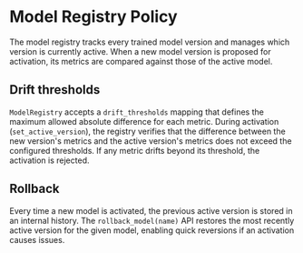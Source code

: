 # Model Registry Policy

The model registry tracks every trained model version and manages which
version is currently active. When a new model version is proposed for
activation, its metrics are compared against those of the active model.

## Drift thresholds

`ModelRegistry` accepts a `drift_thresholds` mapping that defines the
maximum allowed absolute difference for each metric. During activation
(`set_active_version`), the registry verifies that the difference between
the new version's metrics and the active version's metrics does not exceed
the configured thresholds. If any metric drifts beyond its threshold, the
activation is rejected.

## Rollback

Every time a new model is activated, the previous active version is stored
in an internal history. The `rollback_model(name)` API restores the most
recently active version for the given model, enabling quick reversions if
an activation causes issues.

